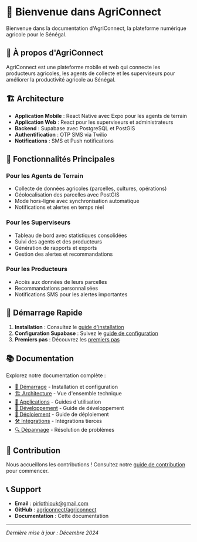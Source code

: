# 🚀 Bienvenue dans AgriConnect

Bienvenue dans la documentation d'AgriConnect, la plateforme numérique agricole pour le Sénégal.

## 🎯 À propos d'AgriConnect

AgriConnect est une plateforme mobile et web qui connecte les producteurs agricoles, les agents de collecte et les superviseurs pour améliorer la productivité agricole au Sénégal.

## 🏗️ Architecture

- **Application Mobile** : React Native avec Expo pour les agents de terrain
- **Application Web** : React pour les superviseurs et administrateurs
- **Backend** : Supabase avec PostgreSQL et PostGIS
- **Authentification** : OTP SMS via Twilio
- **Notifications** : SMS et Push notifications

## 📱 Fonctionnalités Principales

### Pour les Agents de Terrain
- Collecte de données agricoles (parcelles, cultures, opérations)
- Géolocalisation des parcelles avec PostGIS
- Mode hors-ligne avec synchronisation automatique
- Notifications et alertes en temps réel

### Pour les Superviseurs
- Tableau de bord avec statistiques consolidées
- Suivi des agents et des producteurs
- Génération de rapports et exports
- Gestion des alertes et recommandations

### Pour les Producteurs
- Accès aux données de leurs parcelles
- Recommandations personnalisées
- Notifications SMS pour les alertes importantes

## 🚀 Démarrage Rapide

1. **Installation** : Consultez le [guide d'installation](getting-started/installation.md)
2. **Configuration Supabase** : Suivez le [guide de configuration](getting-started/supabase-setup.md)
3. **Premiers pas** : Découvrez les [premiers pas](getting-started/first-steps.md)

## 📚 Documentation

Explorez notre documentation complète :

- [🚀 Démarrage](getting-started/installation.md) - Installation et configuration
- [🏗️ Architecture](architecture/overview.md) - Vue d'ensemble technique
- [📱 Applications](mobile/agent-dashboard-mobile-implementation.md) - Guides d'utilisation
- [🔧 Développement](development/guide.md) - Guide de développement
- [🚀 Déploiement](deployment/DEPLOY_MIGRATION_GUIDE.md) - Guide de déploiement
- [🛠️ Intégrations](integrations/APPLICATION_INTEGRATION_SUMMARY.md) - Intégrations tierces
- [🔍 Dépannage](troubleshooting/DEBUG_VISITS_RLS.md) - Résolution de problèmes

## 🤝 Contribution

Nous accueillons les contributions ! Consultez notre [guide de contribution](development/contributing.md) pour commencer.

## 📞 Support

- **Email** : pirlothiouk@gmail.com
- **GitHub** : [agriconnect/agriconnect](https://github.com/agriconnect/agriconnect)
- **Documentation** : Cette documentation

---

*Dernière mise à jour : Décembre 2024*
